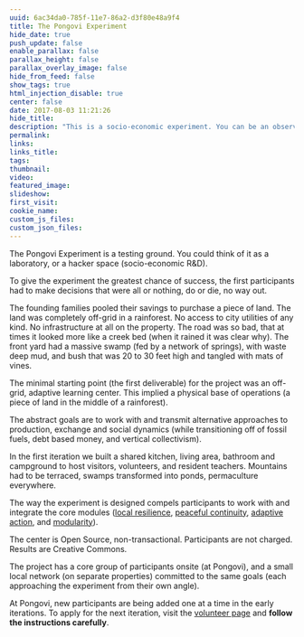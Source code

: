 ```yaml
---
uuid: 6ac34da0-785f-11e7-86a2-d3f80e48a9f4
title: The Pongovi Experiment
hide_date: true
push_update: false
enable_parallax: false
parallax_height: false
parallax_overlay_image: false
hide_from_feed: false
show_tags: true
html_injection_disable: true
center: false
date: 2017-08-03 11:21:26
hide_title:
description: "This is a socio-economic experiment. You can be an observer or an active participant. One way or another, the venue is the real world."
permalink:
links:
links_title:
tags:
thumbnail:
video:
featured_image:
slideshow:
first_visit:
cookie_name:
custom_js_files:
custom_json_files:
---
```

The Pongovi Experiment is a testing ground. You could think of it as a laboratory, or a hacker space (socio-economic R&D).

To give the experiment the greatest chance of success, the first participants had to make decisions that were all or nothing, do or die, no way out.

The founding families pooled their savings to purchase a piece of land. The land was completely off-grid in a rainforest. No access to city utilities of any kind. No infrastructure at all on the property. The road was so bad, that at times it looked more like a creek bed (when it rained it was clear why). The front yard had a massive swamp (fed by a network of springs), with waste deep mud, and bush that was 20 to 30 feet high and tangled with mats of vines.

The minimal starting point (the first deliverable) for the project was an off-grid, adaptive learning center. This implied a physical base of operations (a piece of land in the middle of a rainforest). 

The abstract goals are to work with and transmit alternative approaches to production, exchange and social dynamics (while transitioning off of fossil fuels, debt based money, and vertical collectivism).

In the first iteration we built a shared kitchen, living area, bathroom and campground to host visitors, volunteers, and resident teachers. Mountains had to be terraced, swamps transformed into ponds, permaculture everywhere.

The way the experiment is designed compels participants to work with and integrate the core modules ([local resilience](/modules/local-resilience), [peaceful continuity](/modules/peaceful-continuity), [adaptive action](/modules/adaptive-action), and [modularity](/modules/modularity)).

The center is Open Source, non-transactional. Participants are not charged. Results are Creative Commons. 

The project has a core group of participants onsite (at Pongovi), and a small local network (on separate properties) committed to the same goals (each approaching the experiment from their own angle). 

At Pongovi, new participants are being added one at a time in the early iterations. To apply for the next iteration, visit the [volunteer page](/activism/volunteer) and **follow the instructions carefully**.